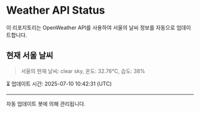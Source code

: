 
# Weather API Status

이 리포지토리는 OpenWeather API를 사용하여 서울의 날씨 정보를 자동으로 업데이트합니다.

## 현재 서울 날씨
> 서울의 현재 날씨: clear sky, 온도: 32.76°C, 습도: 38%

⏳ 업데이트 시간: 2025-07-10 10:42:31 (UTC)

---
자동 업데이트 봇에 의해 관리됩니다.
